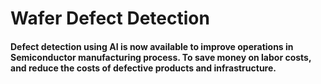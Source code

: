 # Wafer Defect Detection

#### Defect detection using AI is now available to improve operations in Semiconductor manufacturing process. To  save money on labor costs, and reduce the costs of defective products and infrastructure.
